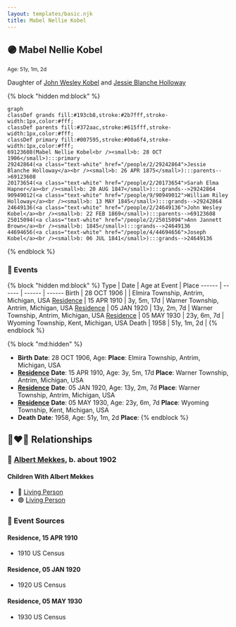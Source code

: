 ```yaml
---
layout: templates/basic.njk
title: Mabel Nellie Kobel
---
```

## 🟣 Mabel Nellie Kobel
<small>Age: 51y, 1m, 2d</small>

Daughter of [John Wesley Kobel](/people/2/24649136) and [Jessie Blanche Holloway](/people/2/29242864)

{% block "hidden md:block" %}
```mermaid
graph
classDef grands fill:#193cb8,stroke:#2b7fff,stroke-width:1px,color:#fff;
classDef parents fill:#372aac,stroke:#615fff,stroke-width:1px,color:#fff;
classDef primary fill:#007595,stroke:#00a6f4,stroke-width:1px,color:#fff;
69123608(Mabel Nellie Kobel<br /><small>b: 28 OCT 1906</small>):::primary
29242864(<a class="text-white" href="/people/2/29242864">Jessie Blanche Holloway</a><br /><small>b: 26 APR 1875</small>):::parents-->69123608
20173654(<a class="text-white" href="/people/2/20173654">Sarah Elma Hapner</a><br /><small>b: 20 AUG 1847</small>):::grands-->29242864
90949012(<a class="text-white" href="/people/9/90949012">William Riley Holloway</a><br /><small>b: 13 MAY 1845</small>):::grands-->29242864
24649136(<a class="text-white" href="/people/2/24649136">John Wesley Kobel</a><br /><small>b: 22 FEB 1869</small>):::parents-->69123608
25015094(<a class="text-white" href="/people/2/25015094">Ann Jannett Brown</a><br /><small>b: 1845</small>):::grands-->24649136
44694656(<a class="text-white" href="/people/4/44694656">Joseph Kobel</a><br /><small>b: 06 JUL 1841</small>):::grands-->24649136
```
{% endblock %}

### 📆 Events

{% block "hidden md:block" %}
Type | Date | Age at Event | Place
------ | ------ | ------ | ------
Birth | 28 OCT 1906 |  | Elmira Township, Antrim, Michigan, USA
[Residence](#event-event-0) | 15 APR 1910 | 3y, 5m, 17d | Warner Township, Antrim, Michigan, USA
[Residence](#event-event-1) | 05 JAN 1920 | 13y, 2m, 7d | Warner Township, Antrim, Michigan, USA
[Residence](#event-event-2) | 05 MAY 1930 | 23y, 6m, 7d | Wyoming Township, Kent, Michigan, USA
Death | 1958 | 51y, 1m, 2d |
{% endblock %}

{% block "md:hidden" %}
- **Birth**
**Date**: 28 OCT 1906, Age:
**Place**: Elmira Township, Antrim, Michigan, USA
- **[Residence](#event-event-0)**
**Date**: 15 APR 1910, Age: 3y, 5m, 17d
**Place**: Warner Township, Antrim, Michigan, USA
- **[Residence](#event-event-1)**
**Date**: 05 JAN 1920, Age: 13y, 2m, 7d
**Place**: Warner Township, Antrim, Michigan, USA
- **[Residence](#event-event-2)**
**Date**: 05 MAY 1930, Age: 23y, 6m, 7d
**Place**: Wyoming Township, Kent, Michigan, USA
- **Death**
**Date**: 1958, Age: 51y, 1m, 2d
**Place**:
{% endblock %}

## 👩‍❤️‍👨 Relationships

### 🔵 [Albert Mekkes](/people/8/86238917), b. about 1902

#### Children With Albert Mekkes
* 🔵 [Living Person](/people/7/73461912)
* 🟣 [Living Person](/people/5/5629368)
### 📰 Event Sources

#### <a id="event-event-0"></a> Residence, 15 APR 1910
* 1910 US Census

#### <a id="event-event-1"></a> Residence, 05 JAN 1920
* 1920 US Census

#### <a id="event-event-2"></a> Residence, 05 MAY 1930
* 1930 US Census
